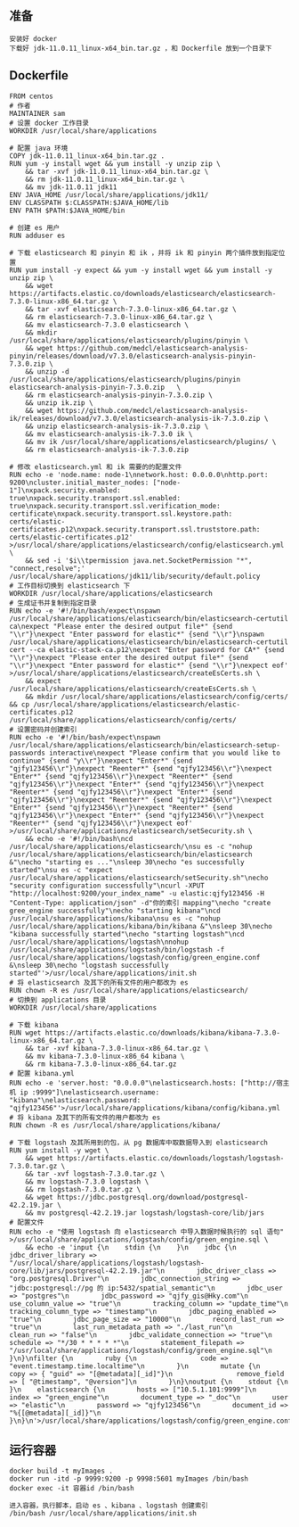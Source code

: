 ## 准备

	安装好 docker
	下载好 jdk-11.0.11_linux-x64_bin.tar.gz ，和 Dockerfile 放到一个目录下

## Dockerfile

	FROM centos
	# 作者
	MAINTAINER sam
	# 设置 docker 工作目录
	WORKDIR /usr/local/share/applications
	
	# 配置 java 环境
	COPY jdk-11.0.11_linux-x64_bin.tar.gz .
	RUN yum -y install wget && yum install -y unzip zip \ 
		&& tar -xvf jdk-11.0.11_linux-x64_bin.tar.gz \
		&& rm jdk-11.0.11_linux-x64_bin.tar.gz \
		&& mv jdk-11.0.11 jdk11
	ENV JAVA_HOME /usr/local/share/applications/jdk11/ 
	ENV CLASSPATH $:CLASSPATH:$JAVA_HOME/lib 
	ENV PATH $PATH:$JAVA_HOME/bin
	
	# 创建 es 用户
	RUN adduser es
	
	# 下载 elasticsearch 和 pinyin 和 ik ，并将 ik 和 pinyin 两个插件放到指定位置 
	RUN yum install -y expect && yum -y install wget && yum install -y unzip zip \
		&& wget https://artifacts.elastic.co/downloads/elasticsearch/elasticsearch-7.3.0-linux-x86_64.tar.gz \
		&& tar -xvf elasticsearch-7.3.0-linux-x86_64.tar.gz \
		&& rm elasticsearch-7.3.0-linux-x86_64.tar.gz \
		&& mv elasticsearch-7.3.0 elasticsearch \
		&& mkdir /usr/local/share/applications/elasticsearch/plugins/pinyin \
		&& wget https://github.com/medcl/elasticsearch-analysis-pinyin/releases/download/v7.3.0/elasticsearch-analysis-pinyin-7.3.0.zip \
		&& unzip -d /usr/local/share/applications/elasticsearch/plugins/pinyin elasticsearch-analysis-pinyin-7.3.0.zip   \
		&& rm elasticsearch-analysis-pinyin-7.3.0.zip \
		&& unzip ik.zip \
		&& wget https://github.com/medcl/elasticsearch-analysis-ik/releases/download/v7.3.0/elasticsearch-analysis-ik-7.3.0.zip \
		&& unzip elasticsearch-analysis-ik-7.3.0.zip \
		&& mv elasticsearch-analysis-ik-7.3.0 ik \
		&& mv ik /usr/local/share/applications/elasticsearch/plugins/ \
		&& rm elasticsearch-analysis-ik-7.3.0.zip
	 
	# 修改 elasticsearch.yml 和 ik 需要的的配置文件
	RUN echo -e 'node.name: node-1\nnetwork.host: 0.0.0.0\nhttp.port: 9200\ncluster.initial_master_nodes: ["node-1"]\nxpack.security.enabled: true\nxpack.security.transport.ssl.enabled: true\nxpack.security.transport.ssl.verification_mode: certificate\nxpack.security.transport.ssl.keystore.path: certs/elastic-certificates.p12\nxpack.security.transport.ssl.truststore.path: certs/elastic-certificates.p12' >/usr/local/share/applications/elasticsearch/config/elasticsearch.yml \
		&& sed -i '$i\\tpermission java.net.SocketPermission "*", "connect,resolve";' /usr/local/share/applications/jdk11/lib/security/default.policy
	# 工作目标切换到 elasticsearch 下
	WORKDIR /usr/local/share/applications/elasticsearch
	# 生成证书并复制到指定目录
	RUN echo -e '#!/bin/bash/expect\nspawn /usr/local/share/applications/elasticsearch/bin/elasticsearch-certutil ca\nexpect "Please enter the desired output file*" {send "\\r"}\nexpect "Enter password for elastic*" {send "\\r"}\nspawn /usr/local/share/applications/elasticsearch/bin/elasticsearch-certutil cert --ca elastic-stack-ca.p12\nexpect "Enter password for CA*" {send "\\r"}\nexpect "Please enter the desired output file*" {send "\\r"}\nexpect "Enter password for elastic*" {send "\\r"}\nexpect eof' >/usr/local/share/applications/elasticsearch/createEsCerts.sh \
		&& expect /usr/local/share/applications/elasticsearch/createEsCerts.sh \
		&& mkdir /usr/local/share/applications/elasticsearch/config/certs/ && cp /usr/local/share/applications/elasticsearch/elastic-certificates.p12 /usr/local/share/applications/elasticsearch/config/certs/
	# 设置密码并创建索引
	RUN echo -e '#!/bin/bash/expect\nspawn /usr/local/share/applications/elasticsearch/bin/elasticsearch-setup-passwords interactive\nexpect "Please confirm that you would like to continue" {send "y\\r"}\nexpect "Enter*" {send "qjfy123456\\r"}\nexpect "Reenter*" {send "qjfy123456\\r"}\nexpect "Enter*" {send "qjfy123456\\r"}\nexpect "Reenter*" {send "qjfy123456\\r"}\nexpect "Enter*" {send "qjfy123456\\r"}\nexpect "Reenter*" {send "qjfy123456\\r"}\nexpect "Enter*" {send "qjfy123456\\r"}\nexpect "Reenter*" {send "qjfy123456\\r"}\nexpect "Enter*" {send "qjfy123456\\r"}\nexpect "Reenter*" {send "qjfy123456\\r"}\nexpect "Enter*" {send "qjfy123456\\r"}\nexpect "Reenter*" {send "qjfy123456\\r"}\nexpect eof' >/usr/local/share/applications/elasticsearch/setSecurity.sh \
		&& echo -e '#!/bin/bash\ncd /usr/local/share/applications/elasticsearch/\nsu es -c "nohup /usr/local/share/applications/elasticsearch/bin/elasticsearch  &"\necho "starting es ..."\nsleep 30\necho "es successfully started"\nsu es -c "expect /usr/local/share/applications/elasticsearch/setSecurity.sh"\necho "security configuration successfully"\ncurl -XPUT "http://localhost:9200/your_index_name" -u elastic:qjfy123456 -H "Content-Type: application/json" -d"你的索引 mapping"\necho "create gree_engine successfully"\necho "starting kibana"\ncd /usr/local/share/applications/kibana\nsu es -c "nohup /usr/local/share/applications/kibana/bin/kibana &"\nsleep 30\necho "kibana successfully started"\necho "starting logstash"\ncd /usr/local/share/applications/logstash\nnohup /usr/local/share/applications/logstash/bin/logstash -f /usr/local/share/applications/logstash/config/green_engine.conf &\nsleep 30\necho "logstash successfully started"'>/usr/local/share/applications/init.sh 
	# 将 elasticsearch 及其下的所有文件的用户都改为 es
	RUN chown -R es /usr/local/share/applications/elasticsearch/ 
	# 切换到 applications 目录
	WORKDIR /usr/local/share/applications
	
	# 下载 kibana
	RUN wget https://artifacts.elastic.co/downloads/kibana/kibana-7.3.0-linux-x86_64.tar.gz \
		&& tar -xvf kibana-7.3.0-linux-x86_64.tar.gz \
		&& mv kibana-7.3.0-linux-x86_64 kibana \
		&& rm kibana-7.3.0-linux-x86_64.tar.gz 
	# 配置 kibana.yml 
	RUN echo -e 'server.host: "0.0.0.0"\nelasticsearch.hosts: ["http://宿主机 ip :9999"]\nelasticsearch.username: "kibana"\nelasticsearch.password: "qjfy123456"'>/usr/local/share/applications/kibana/config/kibana.yml
	# 将 kibana 及其下的所有文件的用户都改为 es
	RUN chown -R es /usr/local/share/applications/kibana/
	
	# 下载 logstash 及其所用到的包，从 pg 数据库中取数据导入到 elasticsearch
	RUN yum install -y wget \ 
		&& wget https://artifacts.elastic.co/downloads/logstash/logstash-7.3.0.tar.gz \
		&& tar -xvf logstash-7.3.0.tar.gz \
		&& mv logstash-7.3.0 logstash \
		&& rm logstash-7.3.0.tar.gz \
		&& wget https://jdbc.postgresql.org/download/postgresql-42.2.19.jar \
		&& mv postgresql-42.2.19.jar logstash/logstash-core/lib/jars 
	# 配置文件
	RUN echo -e "使用 logstash 向 elasticsearch 中导入数据时候执行的 sql 语句" >/usr/local/share/applications/logstash/config/green_engine.sql \
		&& echo -e 'input {\n    stdin {\n    }\n    jdbc {\n        jdbc_driver_library => "/usr/local/share/applications/logstash/logstash-core/lib/jars/postgresql-42.2.19.jar"\n        jdbc_driver_class => "org.postgresql.Driver"\n        jdbc_connection_string => "jdbc:postgresql://pg 的 ip:5432/spatial_semantic"\n        jdbc_user => "postgres"\n        jdbc_password => "qjfy_gis@Hky.com"\n        use_column_value => "true"\n        tracking_column => "update_time"\n        tracking_column_type => "timestamp"\n        jdbc_paging_enabled => "true"\n        jdbc_page_size => "10000"\n        record_last_run => "true"\n        last_run_metadata_path => "./last_run"\n        clean_run => "false"\n        jdbc_validate_connection => "true"\n        schedule => "*/30 * * * * *"\n        statement_filepath => "/usr/local/share/applications/logstash/config/green_engine.sql"\n    }\n}\nfilter {\n        ruby {\n                code => "event.timestamp.time.localtime"\n        }\n        mutate {\n                copy => { "guid" => "[@metadata][_id]"}\n                remove_field => [ "@timestamp", "@version"]\n        }\n}\noutput {\n    stdout {\n    }\n    elasticsearch {\n        hosts => ["10.5.1.101:9999"]\n        index => "green_engine"\n        document_type => "_doc"\n        user => "elastic"\n        password => "qjfy123456"\n        document_id => "%{[@metadata][_id]}"\n    }\n}\n'>/usr/local/share/applications/logstash/config/green_engine.conf
	

## 运行容器
	
	
	docker build -t myImages .
	docker run -itd -p 9999:9200 -p 9998:5601 myImages /bin/bash
	docker exec -it 容器id /bin/bash
	
	进入容器，执行脚本，启动 es 、kibana 、logstash 创建索引
	/bin/bash /usr/local/share/applications/init.sh
	

	
	
	
	
